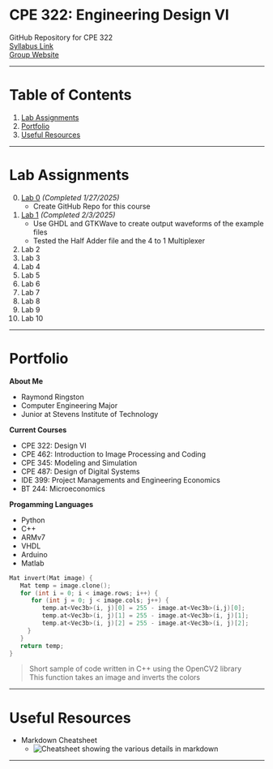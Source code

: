 # CPE 322: Engineering Design VI
GitHub Repository for CPE 322\
[Syllabus Link](https://sit.instructure.com/courses/77142)\
[Group Website](https://sites.google.com/stevens.edu/cpe322-group/home)

---

# Table of Contents
1. [Lab Assignments](#lab-assignments)
2. [Portfolio](#portfolio)
3. [Useful Resources](#useful-resources)
   
---

# Lab Assignments
0. [Lab 0](https://github.com/rayringston/CPE-322/edit/main/README.md) *(Completed 1/27/2025)*
   * Create GitHub Repo for this course
1. [Lab 1](Lab1/lab1.md) *(Completed 2/3/2025)*
   * Use GHDL and GTKWave to create output waveforms of the example files
   * Tested the Half Adder file and the 4 to 1 Multiplexer
2. Lab 2
3. Lab 3
4. Lab 4
5. Lab 5
6. Lab 6
7. Lab 7
8. Lab 8
9. Lab 9
10. Lab 10
    
--- 

# Portfolio
**About Me**
- Raymond Ringston
- Computer Engineering Major
- Junior at Stevens Institute of Technology

**Current Courses**
- CPE 322: Design VI
- CPE 462: Introduction to Image Processing and Coding
- CPE 345: Modeling and Simulation
- CPE 487: Design of Digital Systems
- IDE 399: Project Managements and Engineering Economics
- BT 244: Microeconomics

**Progamming Languages**
- Python
- C++
- ARMv7
- VHDL
- Arduino
- Matlab

```c++
Mat invert(Mat image) {
   Mat temp = image.clone();
   for (int i = 0; i < image.rows; i++) {
      for (int j = 0; j < image.cols; j++) {
         temp.at<Vec3b>(i, j)[0] = 255 - image.at<Vec3b>(i,j)[0];
         temp.at<Vec3b>(i, j)[1] = 255 - image.at<Vec3b>(i, j)[1];
         temp.at<Vec3b>(i, j)[2] = 255 - image.at<Vec3b>(i, j)[2];
     }
   }
   return temp;
}
```
> Short sample of code written in C++ using the OpenCV2 library\
> This function takes an image and inverts the colors
---

# Useful Resources
- Markdown Cheatsheet
   - ![Cheatsheet showing the various details in markdown](https://github.com/user-attachments/assets/53080796-c119-4275-80ef-203584271114)

 
---
  
